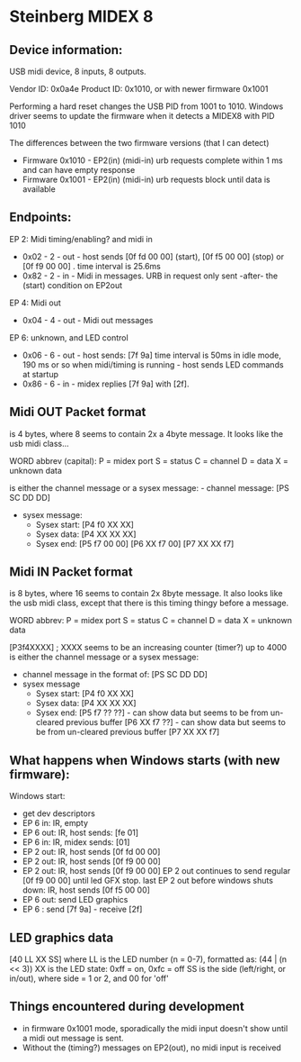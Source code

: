 # Steinberg MIDEX 8

## Device information:

USB midi device, 8 inputs, 8 outputs.

Vendor ID: 0x0a4e
Product ID: 0x1010, or with newer firmware 0x1001

Performing a hard reset changes the USB PID from 1001 to 1010.
Windows driver seems to update the firmware when it detects a MIDEX8 with PID 1010

The differences between the two firmware versions (that I can detect)
* Firmware 0x1010 - EP2(in) (midi-in) urb requests complete within 1 ms and can have empty response
* Firmware 0x1001 - EP2(in) (midi-in) urb requests block until data is available

## Endpoints:
EP 2: Midi timing/enabling? and midi in
* 0x02 - 2 - out - host sends [0f fd 00 00] (start), [0f f5 00 00] (stop) or [0f f9 00 00] . time interval is 25.6ms
* 0x82 - 2 - in - Midi in messages. URB in request only sent -after- the (start) condition on EP2out

EP 4: Midi out
* 0x04 - 4 - out - Midi out messages

EP 6: unknown, and LED control
* 0x06 - 6 - out - host sends: [7f 9a]  time interval is 50ms in idle mode, 190 ms or so when midi/timing is running
               - host sends LED commands at startup
* 0x86 - 6 - in  - midex replies [7f 9a] with [2f]. 


## Midi OUT Packet format
is 4 bytes, where 8 seems to contain 2x a 4byte message. It looks like the usb midi class...

WORD abbrev (capital):
	P = midex port
	S = status
	C = channel
	D = data
	X = unknown data

<message>
	<message> is either the channel message or a sysex message:
- channel message:
	[PS SC DD DD]

- sysex message:
	- Sysex start:
		[P4 f0 XX XX]
	- Sysex data:
		[P4 XX XX XX]
	- Sysex end:
		[P5 f7 00 00]
		[P6 XX f7 00]
		[P7 XX XX f7]

## Midi IN Packet format
is 8 bytes, where 16 seems to contain 2x 8byte message. It also looks like the usb midi class, except that there is this timing thingy before a message.

WORD abbrev:
	P = midex port
	S = status
	C = channel
	D = data
	X = unknown data

[P3f4XXXX] <message> ;
	XXXX seems to be an increasing counter (timer?) up to 4000
	<message> is either the channel message or a sysex message:
- channel message in the format of:
	[PS SC DD DD]
- sysex message
	- Sysex start:
		[P4 f0 XX XX]
	- Sysex data:
		[P4 XX XX XX]
	- Sysex end:
		[P5 f7 ?? ??]	- can show data but seems to be from un-cleared previous buffer
		[P6 XX f7 ??]	- can show data but seems to be from un-cleared previous buffer
		[P7 XX XX f7]

## What happens when Windows starts (with new firmware):
Windows start:
- get dev descriptors
- EP 6 in: IR, empty
- EP 6 out: IR, host sends: [fe 01]
- EP 6 in: IR, midex sends: [01]
- EP 2 out: IR, host sends [0f fd 00 00]
- EP 2 out: IR, host sends [0f f9 00 00]
- EP 2 out: IR, host sends [0f f9 00 00]
  EP 2 out continues to send regular [0f f9 00 00] until led GFX stop.
  last EP 2 out before windows shuts down: IR, host sends [0f f5 00 00]
- EP 6 out: send LED graphics
- EP 6 : send [7f 9a] - receive [2f]


## LED graphics data

[40 LL XX SS]
where
LL is the LED number (n = 0-7), formatted as: (44 | (n << 3))
XX is the LED state: 0xff = on, 0xfc = off
SS is the side (left/right, or in/out), where side = 1 or 2, and 00 for 'off'


## Things encountered during development

* in firmware 0x1001 mode, sporadically the midi input doesn't show until a midi out message is sent.
* Without the (timing?) messages on EP2(out), no midi input is received


